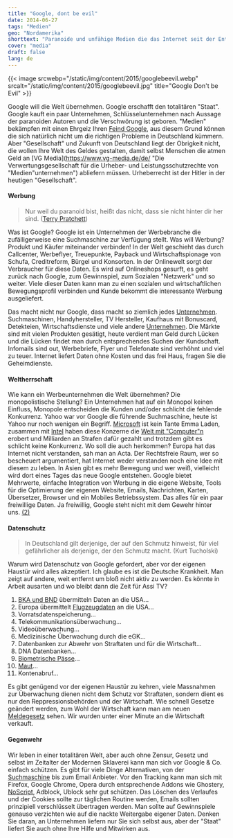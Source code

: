 ```yaml
---
title: "Google, dont be evil"
date: 2014-06-27
tags: "Medien"
geo: "Nordamerika"
shorttext: "Paranoide und unfähige Medien die das Internet seit der Entstehung als Feind sehen haben eine neue Verschwörung aufgedeckt. Google will Macht...."
cover: "media"
draft: false
lang: de
---
```


{{< image srcwebp="/static/img/content/2015/googlebeevil.webp" srcalt="/static/img/content/2015/googlebeevil.jpg" title="Google Don't be Evil" >}}


Google will die Welt übernehmen. Google erschafft den totalitären "Staat". Google kauft ein paar Unternehmen, Schlüsselunternehmen nach Aussage der paranoiden Autoren und die Verschwörung ist geboren. "Medien" bekämpfen mit einen Ehrgeiz Ihren [Feind Google](http://www.golem.de/news/proteste-auf-entwicklerkonferenz-google-und-die-wut-1406-107477.html "Proteste auf Entwicklerkonferenz - Google und die Wut"), aus diesem Grund können die sich natürlich nicht um die richtigen Probleme in Deutschland kümmern. Aber "Gesellschaft" und Zukunft von Deutschland liegt der Obrigkeit nicht, die wollen Ihre Welt des Geldes gestalten, damit selbst Menschen die atmen Geld an [VG Media](https://www.vg-media.de/de/ "Die Verwertungsgesellschaft für die Urheber- und Leistungsschutzrechte von "Medien"unternehmen") abliefern müssen. Urheberrecht ist der Hitler in der heutigen "Gesellschaft". 

#### Werbung

> Nur weil du paranoid bist, heißt das nicht, dass sie nicht hinter dir her sind.  ([Terry Pratchett](http://www.terrypratchettbooks.com/ "Terry Pratchett"))

Was ist Google? Google ist ein Unternehmen der Werbebranche die zufälligerweise eine Suchmaschine zur Verfügung stellt. Was will Werbung? Produkt und Käufer miteinander verbinden! In der Welt geschieht das durch Callcenter, Werbeflyer, Treuepunkte, Payback und Wirtschaftspionage von Schufa, Creditreform, Bürgel und Konsorten. In der Onlinewelt sorgt der Verbraucher für diese Daten. Es wird auf Onlineshops gesurft, es geht zurück nach Google, zum Gewinnspiel, zum Sozialen "Netzwerk" und so weiter. Viele dieser Daten kann man zu einen sozialen und wirtschaftlichen Bewegungsprofil verbinden und Kunde bekommt die interessante Werbung ausgeliefert. 

Das macht nicht nur Google, dass macht so ziemlich jedes [Unternehmen](http://www.vz-nrw.de/Daten-Diaet-Geizen-mit-persoenlichen-Informationen "Im Visier von Unternehmen: Die Jagd nach Kundendaten"). Suchmaschinen, Handyhersteller, TV Hersteller, Kaufhaus mit Bonuscard, Detekteien, Wirtschaftsdienste und viele andere [Unternehmen](http://www.spiegel.de/netzwelt/web/konto-affaere-wer-deutschlands-groesste-datensammler-sind-a-573014.html "Wer Deutschlands größte Datensammler sind"). Die Märkte sind mit vielen Produkten gesätigt, heute verdient man Geld durch Lücken und die Lücken findet man durch entsprechendes Suchen der Kundschaft. Infomails sind out, Werbebriefe, Flyer und Telefonate sind verhöhnt und viel zu teuer. Internet liefert Daten ohne Kosten und das frei Haus, fragen Sie die Geheimdienste. 

#### Weltherrschaft

Wie kann ein Werbeunternehmen die Welt übernehmen? Die monopolistische Stellung? Ein Unternehmen hat auf ein Monopol keinen Einfluss, Monopole entscheiden die Kunden und/oder schlicht die fehlende Konkurrenz. Yahoo war vor Google die führende Suchmaschine, heute ist Yahoo nur noch wenigen ein Begriff. [Microsoft](http://www.tagesschau.de/wirtschaft/microsoft220.html "Microsoft und die EU") ist kein Tante Emma Laden, zusammen mit [Intel](http://europa.eu/rapid/press-release_IP-09-745_de.htm "Kartellrecht: Intel muss 1,06 Mrd. EUR wegen Missbrauchs seiner marktbeherrschenden Stellung zahlen und rechtswidrige Verhaltensweisen einstellen") haben diese Konzerne die [Welt mit "Computer"n](http://www.bernd-leitenberger.de/wintel.shtml "Wintel erobert die Welt") erobert und Milliarden an Strafen dafür gezahlt und trotzdem gibt es schlicht keine Konkurrenz. Wo soll die auch herkommen? Europa hat das Internet nicht verstanden, sah man an Acta. Der Rechtsfreie Raum, wer so bescheuert argumentiert, hat Internet weder verstanden noch eine Idee mit diesem zu leben. In Asien gibt es mehr Bewegung und wer weiß, vielleicht wird dort eines Tages das neue Google entstehen. Google bietet Mehrwerte, einfache Integration von Werbung in die eigene Website, Tools für die Optimierung der eigenen Website, Emails, Nachrichten, Karten, Übersetzer, Browser und ein Mobiles Betriebssystem. Das alles für ein paar freiwillige Daten. Ja freiwillig, Google steht nicht mit dem Gewehr hinter uns. <a href="#2">(2)</a>

#### Datenschutz

> In Deutschland gilt derjenige, der auf den Schmutz hinweist, für viel gefährlicher als derjenige, der den Schmutz macht.  (Kurt Tucholski)

Warum wird Datenschutz von Google gefordert, aber vor der eigenen Haustür wird alles akzeptiert. Ich glaube es ist die Deutsche Krankheit. Man zeigt auf andere, weit entfernt um bloß nicht aktiv zu werden. Es könnte in Arbeit ausarten und wo bleibt dann die Zeit für Assi TV? 

1. [BKA und BND](http://www.sueddeutsche.de/digital/geheimdienste-bnd-leitete-telefondaten-an-nsa-weiter-1.2016504 "BND leitete Telefondaten an NSA weiter") übermitteln Daten an die USA...
2. Europa übermittelt [Flugzeugdaten](http://www.zeit.de/digital/datenschutz/2011-11/pnr-abkommen-inhalt "EU gibt die Daten von Flugpassagieren kampflos preis") an die USA...
3. Vorratsdatenspeicherung...
4. Telekommunikationsüberwachung...
5. Videoüberwachung...
6. Medizinische Überwachung durch die eGK...
7. Datenbanken zur Abwehr von Straftaten und für die Wirtschaft...
8. DNA Datenbanken...
9. [Biometrische Pässe](http://www.heise.de/newsticker/meldung/Bundeskabinett-verabschiedet-Gesetz-zum-biometrischen-Personalausweis-189425.html "Bundeskabinett verabschiedet Gesetz zum biometrischen Personalausweis")...
10. [Maut](http://www.verkehrsrundschau.de/innenminister-fuer-zugriff-auf-mautdaten-1303128.html "Innenminister für Zugriff auf Mautdaten")...
11. Kontenabruf...

Es gibt genügend vor der eigenen Haustür zu kehren, viele Massnahmen zur Überwachung dienen nicht dem Schutz vor Straftaten, sondern dient es nur den Reppressionsbehörden und der Wirtschaft. Wie schnell Gesetze geändert werden, zum Wohl der Wirtschaft kann man am neuen [Meldegesetz](http://www.youtube.com/watch?v=tazesDgpx-s "3o Abgeordnete stimmen über das Gesetz für 80 Millionen Bürger ab") sehen. Wir wurden unter einer Minute an die Wirtschaft verkauft.

#### Gegenwehr

Wir leben in einer totalitären Welt, aber auch ohne Zensur, Gesetz und selbst im Zeitalter der Modernen Sklaverei kann man sich vor Google & Co. einfach schützen. Es gibt für viele Dinge Alternativen, von der [Suchmaschine](http://yacy.net/ "Peer-to-Peer Suchmaschine") bis zum Email Anbieter. Vor den Tracking kann man sich mit Firefox, Google Chrome, Opera durch entsprechende Addons wie Ghostery, [NoScript](https://www.youtube.com/watch?v=ybzP0oftI4c "Firefox: NoScript - Das wichtigste Addon - YouTube"), Adblock, Ublock sehr gut schützen. Das Löschen des Verlaufes und der Cookies sollte zur täglichen Routine werden, Emails sollten prinzipiell verschlüsselt übertragen werden. Man sollte auf Gewinnspiele genauso verzichten wie auf die nackte Weitergabe eigener Daten. Denken Sie daran, an Unternehmen liefern nur Sie sich selbst aus, aber der "Staat" liefert Sie auch ohne Ihre Hilfe und Mitwirken aus.
